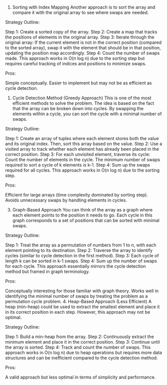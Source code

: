 1. Sorting with Index Mapping
Another approach is to sort the array and compare it with the original array to see where swaps are needed.

Strategy Outline:

Step 1: Create a sorted copy of the array.
Step 2: Create a map that tracks the positions of elements in the original array.
Step 3: Iterate through the original array:
If the current element is not in the correct position (compared to the sorted array), swap it with the element that should be in that position, updating the position map accordingly.
Step 4: Count the number of swaps made.
This approach works in O(n log n) due to the sorting step but requires careful tracking of indices and positions to minimize swaps.

Pros:

Simple conceptually.
Easier to implement but may not be as efficient as cycle detection.



1. Cycle Detection Method (Greedy Approach)
This is one of the most efficient methods to solve the problem. The idea is based on the fact that the array can be broken down into cycles. By swapping the elements within a cycle, you can sort the cycle with a minimal number of swaps.

Strategy Outline:

Step 1: Create an array of tuples where each element stores both the value and its original index. Then, sort this array based on the value.
Step 2: Use a visited array to track whether each element has already been placed in the correct position.
Step 3: For each unvisited element, traverse its cycle:
Count the number of elements in the cycle.
The minimum number of swaps required to sort a cycle of k elements is k-1.
Step 4: Sum up the swaps required for all cycles.
This approach works in O(n log n) due to the sorting step.

Pros:

Efficient for large arrays (time complexity dominated by sorting step).
Avoids unnecessary swaps by handling elements in cycles.

3. Graph-Based Approach
You can think of the array as a graph where each element points to the position it needs to go. Each cycle in this graph corresponds to a set of positions that can be sorted with minimal swaps.

Strategy Outline:

Step 1: Treat the array as a permutation of numbers from 1 to n, with each element pointing to its destination.
Step 2: Traverse the array to identify cycles (similar to cycle detection in the first method).
Step 3: Each cycle of length k can be sorted in k-1 swaps.
Step 4: Sum up the number of swaps for each cycle.
This approach essentially mirrors the cycle detection method but framed in graph terminology.

Pros:

Conceptually interesting for those familiar with graph theory.
Works well in identifying the minimal number of swaps by treating the problem as a permutation cycle problem.
4. Heap-Based Approach (Less Efficient)
A heap (min-heap) could be used to extract the smallest element and place it in its correct position in each step. However, this approach may not be optimal.

Strategy Outline:

Step 1: Build a min-heap from the array.
Step 2: Continuously extract the minimum element and place it in the correct position.
Step 3: Continue until the array is sorted.
Step 4: Track and count the number of swaps.
This approach works in O(n log n) due to heap operations but requires more data structures and can be inefficient compared to the cycle detection method.

Pros:

A valid approach but less optimal in terms of simplicity and performance.